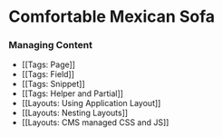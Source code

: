 # Comfortable Mexican Sofa
### Managing Content
* [[Tags: Page]]
* [[Tags: Field]]
* [[Tags: Snippet]]
* [[Tags: Helper and Partial]]
* [[Layouts: Using Application Layout]]
* [[Layouts: Nesting Layouts]]
* [[Layouts: CMS managed CSS and JS]]
